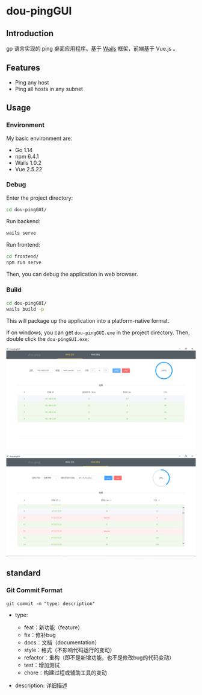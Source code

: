 # dou-pingGUI

## Introduction

go 语言实现的 ping 桌面应用程序。基于 [Wails](https://github.com/wailsapp/wails) 框架，前端基于 Vue.js 。

## Features

- Ping any host
- Ping all hosts in any subnet

## Usage

### Environment

My basic environment are:

- Go 1.14
- npm 6.4.1
- Wails 1.0.2
- Vue 2.5.22

### Debug

Enter the project directory:

```bash
cd dou-pingGUI/
```

Run backend:

```bash
wails serve
```

Run frontend:

```bash
cd frontend/
npm run serve
```

Then, you can debug the application in web browser.

### Build

```bash
cd dou-pingGUI/
wails build -p
```

This will package up the application into a platform-native format.

If on windows, you can get `dou-pingGUI.exe` in the project directory. Then, double click the `dou-pingGUI.exe`:

![pic](imgs/1.png)

![pic](imgs/2.png)

## standard

### Git Commit Format

```git
git commit -m "type: description"
```

- type:
  - feat：新功能（feature）
  - fix：修补bug
  - docs：文档（documentation）
  - style：格式（不影响代码运行的变动）
  - refactor：重构（即不是新增功能，也不是修改bug的代码变动）
  - test：增加测试
  - chore：构建过程或辅助工具的变动

- description: 详细描述
